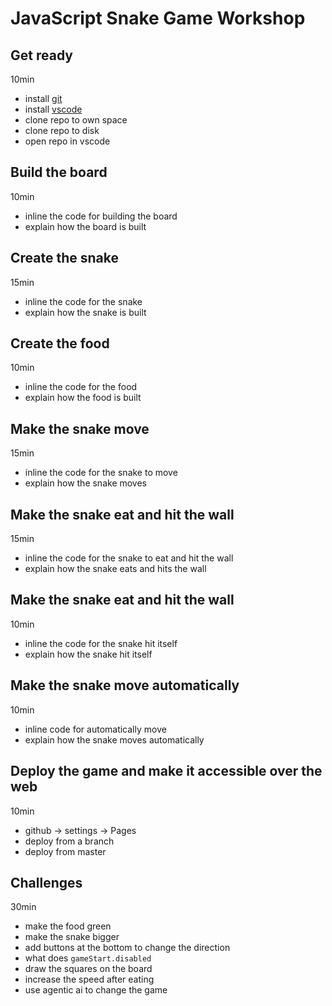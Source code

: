 # JavaScript Snake Game Workshop

## Get ready
10min

* install [git](https://github.com/apps/desktop)
* install [vscode](https://code.visualstudio.com/)
* clone repo to own space
* clone repo to disk
* open repo in vscode 

## Build the board
10min

* inline the code for building the board
* explain how the board is built

## Create the snake
15min

* inline the code for the snake
* explain how the snake is built

## Create the food
10min

* inline the code for the food
* explain how the food is built

## Make the snake move
15min

* inline the code for the snake to move
* explain how the snake moves

## Make the snake eat and hit the wall
15min

* inline the code for the snake to eat and hit the wall
* explain how the snake eats and hits the wall

## Make the snake eat and hit the wall
10min

* inline the code for the snake hit itself
* explain how the snake hit itself

## Make the snake move automatically
10min

* inline code for automatically move
* explain how the snake moves automatically

## Deploy the game and make it accessible over the web
10min

* github -> settings -> Pages
* deploy from a branch
* deploy from master 

## Challenges
30min

* make the food green
* make the snake bigger
* add buttons at the bottom to change the direction
* what does `gameStart.disabled`
* draw the squares on the board
* increase the speed after eating
* use agentic ai to change the game